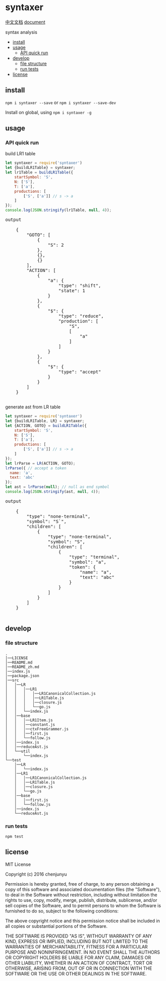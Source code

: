 # syntaxer

[中文文档](./README_zh.md)   [document](./README.md)

syntax analysis
- [install](#install)
- [usage](#usage)
  * [API quick run](#api-quick-run)
- [develop](#develop)
  * [file structure](#file-structure)
  * [run tests](#run-tests)
- [license](#license)

## install

`npm i syntaxer --save` or `npm i syntaxer --save-dev`

Install on global, using `npm i syntaxer -g`



## usage








### API quick run

build LR1 table

```js
let syntaxer = require('syntaxer')
let {buildLR1Table} = syntaxer;
let lr1Table = buildLR1Table({
    startSymbol: 'S',
    N: ['S'],
    T: ['a'],
    productions: [
        ['S', ['a']] // s -> a
    ]
});
console.log(JSON.stringify(lr1Table, null, 4));
```

<pre>
output

    {
        "GOTO": [
            {
                "S": 2
            },
            {},
            {}
        ],
        "ACTION": [
            {
                "a": {
                    "type": "shift",
                    "state": 1
                }
            },
            {
                "$": {
                    "type": "reduce",
                    "production": [
                        "S",
                        [
                            "a"
                        ]
                    ]
                }
            },
            {
                "$": {
                    "type": "accept"
                }
            }
        ]
    }

</pre>
generate ast from LR table

```js
let syntaxer = require('syntaxer')
let {buildLR1Table, LR} = syntaxer;
let {ACTION, GOTO} = buildLR1Table({
    startSymbol: 'S',
    N: ['S'],
    T: ['a'],
    productions: [
        ['S', ['a']] // s -> a
    ]
});
let lrParse = LR(ACTION, GOTO);
lrParse({ // accept a token
  name: 'a',
  text: 'abc'
});
let ast = lrParse(null); // null as end symbol
console.log(JSON.stringify(ast, null, 4));
```

<pre>
output

    {
        "type": "none-terminal",
        "symbol": "S`",
        "children": [
            {
                "type": "none-terminal",
                "symbol": "S",
                "children": [
                    {
                        "type": "terminal",
                        "symbol": "a",
                        "token": {
                            "name": "a",
                            "text": "abc"
                        }
                    }
                ]
            }
        ]
    }

</pre>

## develop

### file structure

```
.
│──LICENSE
│──README.md
│──README_zh.md
│──index.js
│──package.json
│──src
│   │──LR
│   │   │──LR1
│   │   │   │──LR1CanonicalCollection.js
│   │   │   │──LR1Table.js
│   │   │   │──closure.js
│   │   │   └──go.js
│   │   └──index.js
│   │──base
│   │   │──LR1Item.js
│   │   │──constant.js
│   │   │──ctxFreeGrammer.js
│   │   │──first.js
│   │   └──follow.js
│   │──index.js
│   │──reduceAst.js
│   └──util
│       └──index.js
└──test
    │──LR
    │   └──index.js
    │──LR1
    │   │──LR1CanonicalCollection.js
    │   │──LR1Table.js
    │   │──closure.js
    │   └──go.js
    │──base
    │   │──first.js
    │   └──follow.js
    │──index.js
    └──reduceAst.js 
```


### run tests

`npm test`

## license

MIT License

Copyright (c) 2016 chenjunyu

Permission is hereby granted, free of charge, to any person obtaining a copy
of this software and associated documentation files (the "Software"), to deal
in the Software without restriction, including without limitation the rights
to use, copy, modify, merge, publish, distribute, sublicense, and/or sell
copies of the Software, and to permit persons to whom the Software is
furnished to do so, subject to the following conditions:

The above copyright notice and this permission notice shall be included in all
copies or substantial portions of the Software.

THE SOFTWARE IS PROVIDED "AS IS", WITHOUT WARRANTY OF ANY KIND, EXPRESS OR
IMPLIED, INCLUDING BUT NOT LIMITED TO THE WARRANTIES OF MERCHANTABILITY,
FITNESS FOR A PARTICULAR PURPOSE AND NONINFRINGEMENT. IN NO EVENT SHALL THE
AUTHORS OR COPYRIGHT HOLDERS BE LIABLE FOR ANY CLAIM, DAMAGES OR OTHER
LIABILITY, WHETHER IN AN ACTION OF CONTRACT, TORT OR OTHERWISE, ARISING FROM,
OUT OF OR IN CONNECTION WITH THE SOFTWARE OR THE USE OR OTHER DEALINGS IN THE
SOFTWARE.
